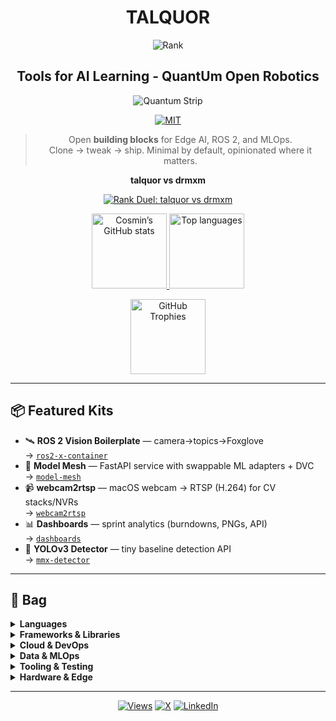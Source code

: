 <div align="center">

# TALQUOR  
![Rank](https://yoda-level-github-badge.vercel.app/api/user-rank?username=talquor&badge=1&granular=1&showPoints=1&showNext=1&xp=bar&theme=sith&streak=1&streakAnchor=lastActive&logo=galaxy&t=now)

## Tools for AI Learning - QuantUm Open Robotics

![Quantum Strip](https://yoda-level-github-badge.vercel.app/api/qstrip?username=talquor&window=16&size=lg&caption=1&focus=entanglement)


[![MIT](https://img.shields.io/badge/License-MIT-green.svg?style=flat-square)](./LICENSE)

> Open **building blocks** for Edge AI, ROS 2, and MLOps.  
> Clone → tweak → ship. Minimal by default, opinionated where it matters.


**talquor vs drmxm**
  
[![Rank Duel: talquor vs drmxm](https://yoda-level-github-badge.vercel.app/api/duel?u1=talquor&u2=drmxm&theme=jedi&xp=bar&logo=galaxy)](https://yoda-level-github-badge.vercel.app/api/duel?u1=cosminmemetea&u2=drmxm&theme=jedi&xp=bar&logo=galaxy)

  <p>
    <a href="https://github.com/talquor">
      <img height="120" src="https://github-readme-stats.vercel.app/api?username=talquor&theme=dracula&show_icons=true&include_all_commits=true&count_private=true&hide_border=true" alt="Cosmin’s GitHub stats" />
    </a>
    <a href="https://github.com/talquor">
      <img height="120" src="https://github-readme-stats.vercel.app/api/top-langs/?username=talquor&layout=compact&theme=dracula&hide_border=true" alt="Top languages" />
    </a>
  </p>
  <p>
    <img height="120" src="https://github-profile-trophy.vercel.app/?username=talquor&theme=dracula&no-frame=true&margin-w=5&rank=-&row=2" alt="GitHub Trophies" />
  </p>
</div>

---

## 📦 Featured Kits
- 🛰 **ROS 2 Vision Boilerplate** — camera→topics→Foxglove  
  → [`ros2-x-container`](https://github.com/talquor/ros2-x-container)
- 🤖 **Model Mesh** — FastAPI service with swappable ML adapters + DVC  
  → [`model-mesh`](https://github.com/talquor/model-mesh)
- 📹 **webcam2rtsp** — macOS webcam → RTSP (H.264) for CV stacks/NVRs  
  → [`webcam2rtsp`](https://github.com/talquor/webcam2rtsp)
- 📊 **Dashboards** — sprint analytics (burndowns, PNGs, API)  
  → [`dashboards`](https://github.com/talquor/dashboards)
- 🐉 **YOLOv3 Detector** — tiny baseline detection API  
  → [`mmx-detector`](https://github.com/talquor/mmx-detector)

---

## 🧰 Bag

<details>
<summary><b>Languages</b></summary>
<br>
<img src="https://img.shields.io/badge/Python-3776AB?logo=python&logoColor=white" />
<img src="https://img.shields.io/badge/Java-007396?logo=java&logoColor=white" />
<img src="https://img.shields.io/badge/C++-00599C?logo=cplusplus&logoColor=white" />
<img src="https://img.shields.io/badge/TypeScript-3178C6?logo=typescript&logoColor=white" />
<img src="https://img.shields.io/badge/JavaScript-333?logo=javascript&logoColor=F7DF1E" />
<img src="https://img.shields.io/badge/SQL-025E8C?logo=postgresql&logoColor=white" />
<img src="https://img.shields.io/badge/Bash-121011?logo=gnubash&logoColor=white" />
</details>

<details>
<summary><b>Frameworks & Libraries</b></summary>
<br>
<img src="https://img.shields.io/badge/FastAPI-009688?logo=fastapi&logoColor=white" />
<img src="https://img.shields.io/badge/Flask-000000?logo=flask&logoColor=white" />
<img src="https://img.shields.io/badge/SpringBoot-6DB33F?logo=springboot&logoColor=white" />
<img src="https://img.shields.io/badge/ROS2-22314E?logo=ros&logoColor=white" />
<img src="https://img.shields.io/badge/OpenCV-5C3EE8?logo=opencv&logoColor=white" />
<img src="https://img.shields.io/badge/PyTorch-EE4C2C?logo=pytorch&logoColor=white" />
<img src="https://img.shields.io/badge/TensorFlow-FF6F00?logo=tensorflow&logoColor=white" />
</details>

<details>
<summary><b>Cloud & DevOps</b></summary>
<br>
<img src="https://img.shields.io/badge/AWS-232F3E?logo=amazon-aws&logoColor=white" />
<img src="https://img.shields.io/badge/Azure-0078D4?logo=microsoft-azure&logoColor=white" />
<img src="https://img.shields.io/badge/GCP-4285F4?logo=google-cloud&logoColor=white" />
<img src="https://img.shields.io/badge/Kubernetes-326CE5?logo=kubernetes&logoColor=white" />
<img src="https://img.shields.io/badge/Docker-2496ED?logo=docker&logoColor=white" />
<img src="https://img.shields.io/badge/GitHub_Actions-2088FF?logo=github-actions&logoColor=white" />
</details>

<details>
<summary><b>Data & MLOps</b></summary>
<br>
<img src="https://img.shields.io/badge/DVC-945DD6?logo=dvc&logoColor=white" />
<img src="https://img.shields.io/badge/MLflow-0194E2?logo=mlflow&logoColor=white" />
<img src="https://img.shields.io/badge/FiftyOne-593D88?logo=fiftyone&logoColor=white" />
<img src="https://img.shields.io/badge/PostgreSQL-336791?logo=postgresql&logoColor=white" />
<img src="https://img.shields.io/badge/MySQL-4479A1?logo=mysql&logoColor=white" />
</details>

<details>
<summary><b>Tooling & Testing</b></summary>
<br>
<img src="https://img.shields.io/badge/OSGi-Microservices-5A5A5A?style=flat&logo=eclipseide&logoColor=white" />
<img src="https://img.shields.io/badge/Maven-Apache-DC382D?logo=apachemaven&logoColor=white" />
<img src="https://img.shields.io/badge/JUnit-5-25A162?logo=junit5&logoColor=white" />
<img src="https://img.shields.io/badge/Mockito-Unit%20Testing-239120?logo=testing-library&logoColor=white" />
</details>

<details>
<summary><b>Hardware & Edge</b></summary>
<br>
<img src="https://img.shields.io/badge/NVIDIA-Jetson-76B900?logo=nvidia&logoColor=white" />
<img src="https://img.shields.io/badge/Raspberry%20Pi-A22846?logo=raspberrypi&logoColor=white" />
<img src="https://img.shields.io/badge/Arduino-00979D?logo=arduino&logoColor=white" />
<img src="https://img.shields.io/badge/ROS2-Humble-22314E?logo=ros&logoColor=white" />
</details>

---

<div align="center">

[![Views](https://komarev.com/ghpvc/?username=talquor&color=brightgreen&style=flat-square)]()
[![X](https://img.shields.io/badge/X-000000?style=flat-square&logo=x&logoColor=white)](https://x.com/CosminBMemetea)
[![LinkedIn](https://img.shields.io/badge/LinkedIn-0A66C2?style=flat-square&logo=linkedin&logoColor=white)](https://linkedin.com/in/cosmin-bogdan-memetea-6450a7bb/)

</div>
